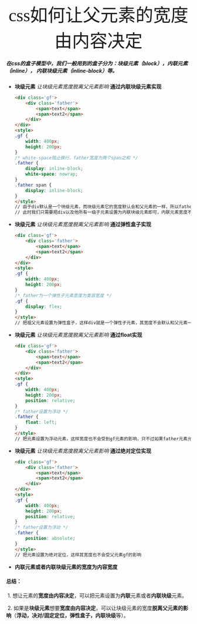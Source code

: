 <center><font face="黑体" size=24 >css如何让父元素的宽度由内容决定</font></center>

##### 在css的盒子模型中，我们一般用到的盒子分为：块级元素（block），内联元素（inline）， 内联块级元素（inline-block）等。

* **块级元素** *让块级元素宽度脱离父元素影响*  **通过内联块级元素实现**

  ```html
  <div class='gf'>
      <div class='father'>
          <span>text</span>
          <span>text2</span>
      </div>
  </div>
  <style>
  .gf {
      width: 400px;
      height: 200px;
  }
  /* white-space阻止换行，father宽度为两个span之和 */
  .father {
      display: inline-block;
      white-space: nowrap;
  }
  .father span {
      display: inline-block;
  }
  </style>
  // 由于div默认是一个块级元素，而块级元素它的宽度默认会和父元素的一样，所以father的宽度为400px。
  // 此时我们只需要把div以及他所有一级子元素设置为内联块级元素即可，内联元素宽度不受父元素影响。 
  ```

* **块级元素**  *让块级元素宽度脱离父元素影响*  **通过弹性盒子实现**

  ```html
  <div class='gf'>
      <div class='father'>
          <span>text</span>
          <span>text2</span>
      </div>
  </div>
  <style>
  .gf {
      width: 400px;
      height: 200px;
  }
  /* father为一个弹性子元素宽度为类容宽度 */
  .gf {
      display: flex;
  }
  </style>
  // 把祖父元素设置为弹性盒子，这样div就是一个弹性子元素，其宽度不会默认和父元素一样不受父元素影响。
  ```
  
* **块级元素**  *让块级元素宽度脱离父元素影响*  **通过float实现**

  ```html
  <div class='gf'>
      <div class='father'>
          <span>text</span>
          <span>text2</span>
      </div>
  </div>
  <style>
  .gf {
      width: 400px;
      height: 200px;
      position: relative;
  }
  /* father设置为浮动 */
  .father {
      float: left;
  }
  </style>
  // 把元素设置为浮动元素，这样宽度也不会受到gf元素的影响，只不过如果father元素允许换行的话那么father最宽和gf元素一样
  ```

* **块级元素**  *让块级元素宽度脱离父元素影响*  **通过绝对定位实现**

  ```html
  <div class='gf'>
      <div class='father'>
          <span>text</span>
          <span>text2</span>
      </div>
  </div>
  <style>
  .gf {
      width: 400px;
      height: 200px;
      position: relative;
  }
  /* father设置为浮动 */
  .father {
      position: absolute;
  }
  </style>
  // 把元素设置为绝对定位，这样其宽度也不会受父元素gf的影响
  ```

* **内联元素或者内联块级元素的宽度为内容宽度**

#### 总结：

​		1. 想让元素的**宽度由内容决定**，可以把元素设置为**内联**元素或者**内联块级**元素。

​		2. 如果是**块级元素**想要**宽度由内容决定**，可以让块级元素的宽度**脱离父元素的影响**（**浮动，决对/固定定位，弹性盒子，内联块级**等）。

